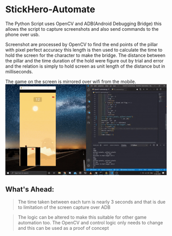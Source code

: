 # StickHero-Automate
The Python Script uses OpenCV and ADB(Android Debugging Bridge) this allows the script to capture screenshots and also send commands to the phone over usb.

Screenshot are processed by OpenCV to find the end points of the pillar with pixel perfect accuracy this length is then used to calculate the time to hold the screen
for the character to make the bridge. The distance between the pillar and the time duration of the hold were figure out by trial and error and the relation is simply to hold 
screen as unit length of the distance but in milliseconds.

The game on the screen is mirrored over wifi from the mobile.
![](stick-Hero_automate.gif)
## What's Ahead:

> The time taken between each turn is nearly 3 seconds and that is due to limitation of the screen capture over ADB

> The logic can be altered to make this suitable for other game automation too. The OpenCV and control logic only needs to change and this can be used as a proof of concept
